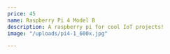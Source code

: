 ```yaml
---
price: 45
name: Raspberry Pi 4 Model B
description: A raspberry pi for cool IoT projects!
image: "/uploads/pi4-1_600x.jpg"

---
```

